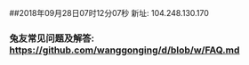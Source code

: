 ##2018年09月28日07时12分07秒 新址: 104.248.130.170
### 兔友常见问题及解答: https://github.com/wanggonging/d/blob/w/FAQ.md
